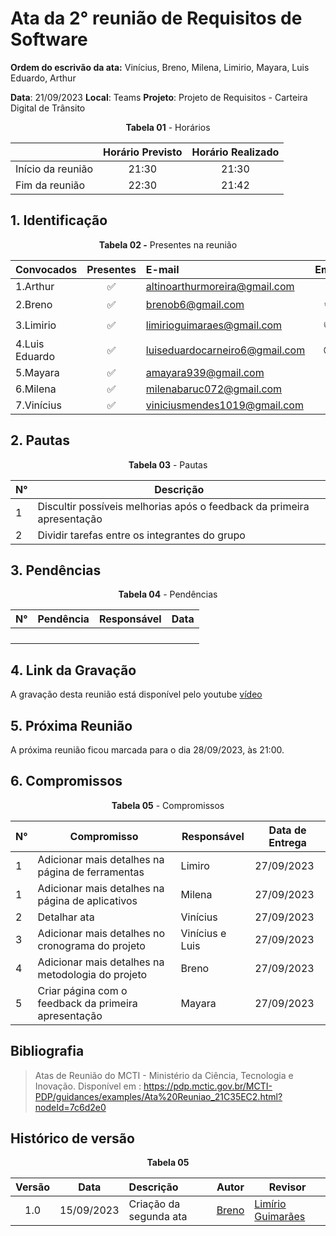 # Ata da  2° reunião de Requisitos de Software

**Ordem do escrivão da ata:** Vinícius, Breno, Milena, Limirio, Mayara, Luis Eduardo,
Arthur

**Data**:   21/09/2023  **Local**: Teams
**Projeto**: Projeto de Requisitos - Carteira Digital de Trânsito <br>

<center>

**Tabela 01** - Horários

|       | Horário Previsto | Horário Realizado |
|:---   | :--: | :--: |
|Início da reunião  | 21:30 | 21:30 |
|Fim da reunião     | 22:30 | 21:42 |

</center>


## 1. Identificação

<center>

<b>Tabela 02 -</b> Presentes na reunião

| Convocados    | Presentes  | E-mail  | Emoji |
| ---           | :---:      | :--     | :---: |
| 1.Arthur      |:white_check_mark:    |altinoarthurmoreira@gmail.com   |:space_invader:|
| 2.Breno       |:white_check_mark:    |brenob6@gmail.com               |:coffee:       |
| 3.Limirio     |:white_check_mark:    |limirioguimaraes@gmail.com      |:thumbsup:     |
| 4.Luis Eduardo|:white_check_mark:    |luiseduardocarneiro6@gmail.com  |:sunglasses:   |
| 5.Mayara      |:white_check_mark:    |amayara939@gmail.com            |:fist:         |
| 6.Milena      |:white_check_mark:    |milenabaruc072@gmail.com        |:fairy:        |
| 7.Vinícius    |:white_check_mark:    |viniciusmendes1019@gmail.com    |:cold_face:    |

</center>

## 2. Pautas

<center>

<b>Tabela 03</b> - Pautas

| **N°** | **Descrição** |
|-----|-------------------------------------------------------------------|
| 1   | Discultir possíveis melhorias após o feedback da primeira apresentação|
| 2   | Dividir tarefas entre os integrantes do grupo                         |

</center>

## 3. Pendências

<center>

<b>Tabela 04</b> - Pendências

| **N°** | **Pendência** | **Responsável** | **Data** |
|--------|---------------|-----------------|----------|
|        |               |                 |          |
|        |               |                 |          |
|        |               |                 |          |
|        |               |                 |          |

</center>


## 4. Link da Gravação
A gravação desta reunião está disponível pelo youtube [vídeo](https://youtu.be/KQcULAeK0II)

## 5. Próxima Reunião

A próxima reunião ficou marcada para o dia 28/09/2023, às 21:00.

## 6. Compromissos

<center>

<b>Tabela 05</b> - Compromissos

| **N°** | **Compromisso** | **Responsável**   | **Data de Entrega**  |
|------  |-----------------|------------------ |-----------|
| 1      | Adicionar mais detalhes na página de ferramentas     | Limiro            | 27/09/2023|
| 1      | Adicionar mais detalhes na página de aplicativos     | Milena            | 27/09/2023|
| 2      | Detalhar ata                                         | Vinícius          | 27/09/2023|
| 3      | Adicionar mais detalhes no cronograma do projeto     | Vinícius e Luis   | 27/09/2023|
| 4      | Adicionar mais detalhes na metodologia do projeto    | Breno             | 27/09/2023|
| 5      | Criar página com o feedback da primeira apresentação | Mayara            | 27/09/2023|

</center>


## Bibliografia

>  Atas de Reunião do MCTI - Ministério da Ciência, Tecnologia e Inovação. Disponível em : https://pdp.mctic.gov.br/MCTI-PDP/guidances/examples/Ata%20Reuniao_21C35EC2.html?nodeId=7c6d2e0


## Histórico de versão
<p align="center"><b>Tabela 05</b></p>

| Versão| Data      | Descrição | Autor | Revisor       |
| :-:   | :-----:   | :------       | -------    | -------            |
| 1.0   |15/09/2023 |Criação da segunda ata   |  [Breno](https://github.com/brenob6)|[Limírio Guimarães](https://github.com/LimirioGuimaraes)|
